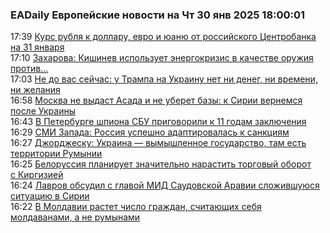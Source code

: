 <h3>EADaily Европейские новости на Чт 30 янв 2025 18:00:01</h3>
<div class="rssn table">
  <span class="smaller gray hspace">17:39</span> <a class="nodecor" href="https://eadaily.com/ru/news/2025/01/30/kurs-rublya-k-dollaru-evro-i-yuanyu-ot-rossiyskogo-centrobanka-na-31-yanvarya">Курс рубля к доллару, евро и юаню от российского Центробанка на 31 января</a>
</div>
<div class="rssn table">
  <span class="smaller gray hspace">17:10</span> <a class="nodecor" href="https://eadaily.com/ru/news/2025/01/30/zaharova-kishinev-ispolzuet-energokrizis-v-kachestve-oruzhiya-protiv-pridnestrovya">Захарова: Кишинев использует энергокризис в качестве оружия против...</a>
</div>
<div class="rssn table">
  <span class="smaller gray hspace">17:03</span> <a class="nodecor" href="https://eadaily.com/ru/news/2025/01/30/ne-do-vas-seychas-u-trampa-na-ukrainu-net-ni-deneg-ni-vremeni-ni-zhelaniya">Не до вас сейчас: у Трампа на Украину нет ни денег, ни времени, ни желания</a>
</div>
<div class="rssn table">
  <span class="smaller gray hspace">16:58</span> <a class="nodecor" href="https://eadaily.com/ru/news/2025/01/30/moskva-ne-vydast-asada-i-ne-uberet-bazy-k-sirii-vernemsya-posle-ukrainy">Москва не выдаст Асада и не уберет базы: к Сирии вернемся после Украины</a>
</div>
<div class="rssn table">
  <span class="smaller gray hspace">16:43</span> <a class="nodecor" href="https://eadaily.com/ru/news/2025/01/30/v-peterburge-shpiona-sbu-prigovorili-k-11-godam-zaklyucheniya">В Петербурге шпиона СБУ приговорили к 11 годам заключения</a>
</div>
<div class="rssn table">
  <span class="smaller gray hspace">16:29</span> <a class="nodecor" href="https://eadaily.com/ru/news/2025/01/30/smi-zapada-rossiya-uspeshno-adaptirovalas-k-sankciyam">СМИ Запада: Россия успешно адаптировалась к санкциям</a>
</div>
<div class="rssn table">
  <span class="smaller gray hspace">16:27</span> <a class="nodecor" href="https://eadaily.com/ru/news/2025/01/30/dzhordzhesku-ukraina-vymyshlennoe-gosudarstvo-tam-est-territorii-rumynii">Джорджеску: Украина — вымышленное государство, там есть территории Румынии</a>
</div>
<div class="rssn table">
  <span class="smaller gray hspace">16:25</span> <a class="nodecor" href="https://eadaily.com/ru/news/2025/01/30/belorussiya-planiruet-znachitelno-narastit-torgovyy-oborot-s-kirgiziey">Белоруссия планирует значительно нарастить торговый оборот с Киргизией</a>
</div>
<div class="rssn table">
  <span class="smaller gray hspace">16:24</span> <a class="nodecor" href="https://eadaily.com/ru/news/2025/01/30/lavrov-obsudil-s-glavoy-mid-saudovskoy-aravii-slozhivshuyusya-situaciyu-v-sirii">Лавров обсудил с главой МИД Саудовской Аравии сложившуюся ситуацию в Сирии</a>
</div>
<div class="rssn table">
  <span class="smaller gray hspace">16:22</span> <a class="nodecor" href="https://eadaily.com/ru/news/2025/01/30/v-moldavii-rastet-chislo-grazhdan-schitayushchih-sebya-moldavanami-a-ne-rumynami">В Молдавии растет число граждан, считающих себя молдаванами, а не румынами</a>
</div>